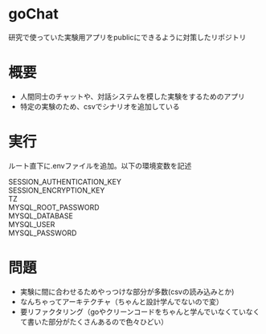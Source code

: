 # goChat
研究で使っていた実験用アプリをpublicにできるように対策したリポジトリ
# 概要
- 人間同士のチャットや、対話システムを模した実験をするためのアプリ
- 特定の実験のため、csvでシナリオを追加している
# 実行
ルート直下に.envファイルを追加。以下の環境変数を記述   
  
SESSION_AUTHENTICATION_KEY  
SESSION_ENCRYPTION_KEY  
TZ   
MYSQL_ROOT_PASSWORD  
MYSQL_DATABASE  
MYSQL_USER  
MYSQL_PASSWORD  

# 問題
- 実験に間に合わせるためやっつけな部分が多数(csvの読み込みとか)
- なんちゃってアーキテクチャ（ちゃんと設計学んでないので変）
- 要リファクタリング（goやクリーンコードをちゃんと学んでいなくていなくて書いた部分がたくさんあるので色々ひどい）
